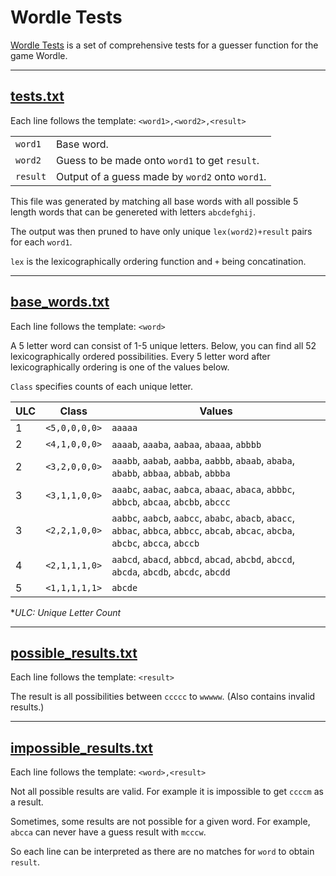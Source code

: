 # Wordle Tests

[Wordle Tests](https://github.com/yukosgiti/wordle-tests) is a set of comprehensive tests for a guesser function for the game Wordle.

---
## [tests.txt](https://github.com/yukosgiti/wordle-tests/blob/main/data/tests.txt)
Each line follows the template: `<word1>,<word2>,<result>`

|  |                                            |
| -------- | ----------------------------------------------- |
| `word1`  | Base word.                                      |
| `word2`  | Guess to be made onto `word1` to get `result`.  |
| `result` | Output of a guess made by `word2` onto `word1`. |

This file was generated by matching all base words with all possible 5 length words that can be genereted with letters `abcdefghij`. 

The output was then pruned to have only unique `lex(word2)+result` pairs for each `word1`. 

`lex` is the lexicographically ordering function and `+` being concatination.

---

## [base_words.txt](https://github.com/yukosgiti/wordle-tests/blob/main/data/base_words.txt)
Each line follows the template: `<word>`

A 5 letter word can consist of 1-5 unique letters. Below, you can find all 52 lexicographically ordered possibilities. Every 5 letter word after lexicographically ordering is one of the values below.

`Class` specifies counts of each unique letter.

| ULC | Class         | Values                                                                                                                                |
| --- | ------------- | ------------------------------------------------------------------------------------------------------------------------------------- |
| 1   | `<5,0,0,0,0>` | `aaaaa`                                                                                                                               |
| 2   | `<4,1,0,0,0>` | `aaaab`, `aaaba`, `aabaa`, `abaaa`, `abbbb`                                                                                           |
| 2   | `<3,2,0,0,0>` | `aaabb`, `aabab`, `aabba`, `aabbb`, `abaab`, `ababa`, `ababb`, `abbaa`, `abbab`, `abbba`                                              |
| 3   | `<3,1,1,0,0>` | `aaabc`, `aabac`, `aabca`, `abaac`, `abaca`, `abbbc`, `abbcb`, `abcaa`, `abcbb`, `abccc`                                              |
| 3   | `<2,2,1,0,0>` | `aabbc`, `aabcb`, `aabcc`, `ababc`, `abacb`, `abacc`, `abbac`, `abbca`, `abbcc`, `abcab`, `abcac`, `abcba`, `abcbc`, `abcca`, `abccb` |
| 4   | `<2,1,1,1,0>` | `aabcd`, `abacd`, `abbcd`, `abcad`, `abcbd`, `abccd`, `abcda`, `abcdb`, `abcdc`, `abcdd`                                              |
| 5   | `<1,1,1,1,1>` | `abcde`                                                                                                                               |


\*_ULC: Unique Letter Count_

---

## [possible_results.txt](https://github.com/yukosgiti/wordle-tests/blob/main/data/possible_results.txt)
Each line follows the template: `<result>`

The result is all possibilities between `ccccc` to `wwwww`. (Also contains invalid results.)

---

## [impossible_results.txt](https://github.com/yukosgiti/wordle-tests/blob/main/data/impossible_results.txt)
Each line follows the template: `<word>,<result>`

Not all possible results are valid. For example it is impossible to get `ccccm` as a result. 

Sometimes, some results are not possible for a given word. For example, `abcca` can never have a guess result with `mcccw`.

So each line can be interpreted as there are no matches for `word` to obtain `result`.

